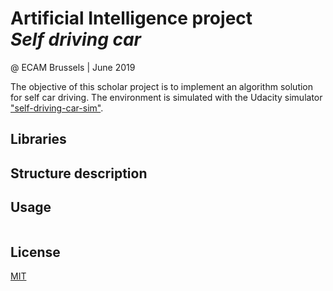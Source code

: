# Artificial Intelligence project <br/> ***Self driving car***
@ ECAM Brussels | June 2019 

The objective of this scholar project is to implement an algorithm solution for self car driving. The environment is 
simulated with the Udacity simulator ["self-driving-car-sim"](https://github.com/udacity/self-driving-car-sim).

## Libraries 

## Structure description 

## Usage

```bash

```

## License
[MIT](https://choosealicense.com/licenses/mit/)




